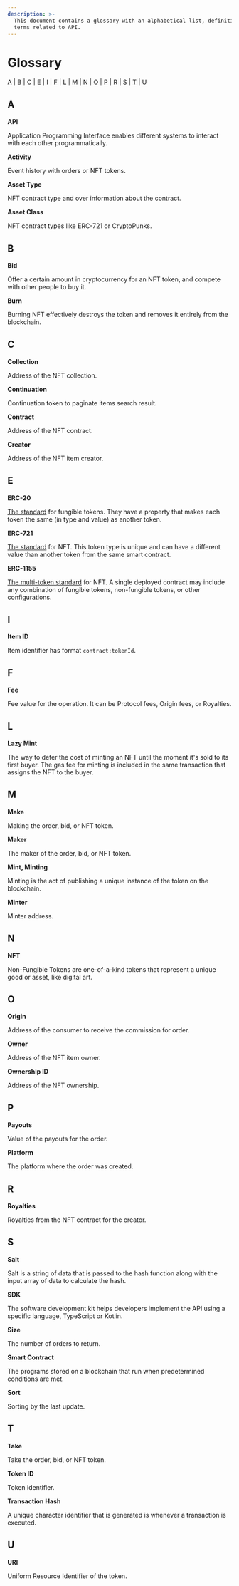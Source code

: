 ```yaml
---
description: >-
  This document contains a glossary with an alphabetical list, definitions, and
  terms related to API.
---
```


# Glossary

[A](glossary.md#a)  |  [B](glossary.md#b)  |  [C](glossary.md#c)  |  [E](glossary.md#e)  |  [I](glossary.md#i)  |  [F](glossary.md#f)  |  [L](glossary.md#l)  |  [M](glossary.md#m)  |  [N](glossary.md#n)  |  [O](glossary.md#o)  |  [P](glossary.md#p)  |  [R](glossary.md#r)  |  [S](glossary.md#s)  |  [T](glossary.md#t)  |  [U](glossary.md#u)

## A

**API**

Application Programming Interface enables different systems to interact with each other programmatically.

**Activity**

Event history with orders or NFT tokens.

**Asset Type**

NFT contract type and over information about the contract.

**Asset Class**

NFT contract types like ERC-721 or CryptoPunks.

## B

**Bid**

Offer a certain amount in cryptocurrency for an NFT token, and compete with other people to buy it.

**Burn**

Burning NFT effectively destroys the token and removes it entirely from the blockchain.

## C

**Collection**

Address of the NFT collection.

**Continuation**

Continuation token to paginate items search result.

**Contract**

Address of the NFT contract.

**Creator**

Address of the NFT item creator.

## E

**ERC-20**

[The standard](https://eips.ethereum.org/EIPS/eip-20) for fungible tokens. They have a property that makes each token the same (in type and value) as another token.

**ERC-721**

[The standard](https://eips.ethereum.org/EIPS/eip-721) for NFT. This token type is unique and can have a different value than another token from the same smart contract.

**ERC-1155**

[The multi-token standard](https://eips.ethereum.org/EIPS/eip-1155) for NFT. A single deployed contract may include any combination of fungible tokens, non-fungible tokens, or other configurations.

## I

**Item ID**

Item identifier has format `contract:tokenId`.

## F

**Fee**

Fee value for the operation. It can be Protocol fees, Origin fees, or Royalties.

## L

**Lazy Mint**

The way to defer the cost of minting an NFT until the moment it's sold to its first buyer. The gas fee for minting is included in the same transaction that assigns the NFT to the buyer.

## M

**Make**

Making the order, bid, or NFT token.

**Maker**

The maker of the order, bid, or NFT token.

**Mint, Minting**

Minting is the act of publishing a unique instance of the token on the blockchain.

**Minter**

Minter address.

## N

**NFT**

Non-Fungible Tokens are one-of-a-kind tokens that represent a unique good or asset, like digital art.

## O

**Origin**

Address of the consumer to receive the commission for order.

**Owner**

Address of the NFT item owner.

**Ownership ID**

Address of the NFT ownership.

## P

**Payouts**

Value of the payouts for the order.

**Platform**

The platform where the order was created.

## R

**Royalties**

Royalties from the NFT contract for the creator.

## S

**Salt**

Salt is a string of data that is passed to the hash function along with the input array of data to calculate the hash.

**SDK**

The software development kit helps developers implement the API using a specific language, TypeScript or Kotlin.

**Size**

The number of orders to return.

**Smart Contract**

The programs stored on a blockchain that run when predetermined conditions are met.

**Sort**

Sorting by the last update.

## T

**Take**

Take the order, bid, or NFT token.

**Token ID**

Token identifier.

**Transaction Hash**

A unique character identifier that is generated is whenever a transaction is executed.

## U

**URI**

Uniform Resource Identifier of the token.
